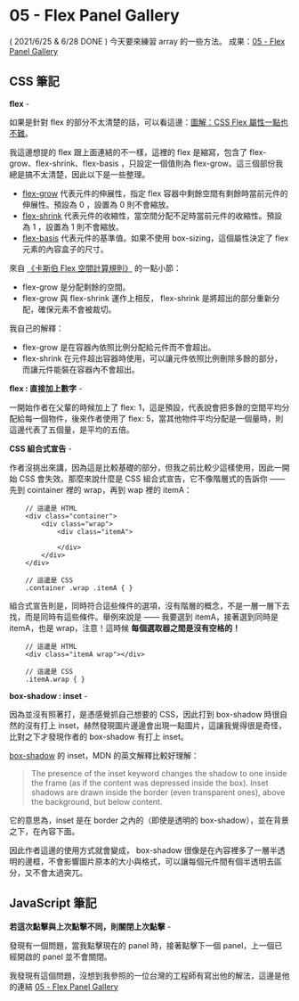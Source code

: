 
# 05 - Flex Panel Gallery
( 2021/6/25 & 6/28 DONE ) 今天要來練習 array 的一些方法。
成果：[05 - Flex Panel Gallery](https://alice-nor.github.io/JavaScript30/05%20-%20Flex%20Panel%20Gallery/index.html) 

## CSS 筆記 ##

**flex** - 

如果是針對 flex 的部分不太清楚的話，可以看這邊：[圖解：CSS Flex 屬性一點也不難](https://wcc723.github.io/css/2017/07/21/css-flex/)。

我這邊想提的 flex 跟上面連結的不一樣，這裡的 flex 是縮寫，包含了 flex-grow、flex-shrink、flex-basis ，只設定一個值則為 flex-grow。這三個部份我總是搞不太清楚，因此以下是一些整理。

* [flex-grow](https://developer.mozilla.org/zh-CN/docs/Web/CSS/flex-grow) 代表元件的伸展性，指定 flex 容器中剩餘空間有剩餘時當前元件的伸展性。預設為 0 ，設置為 0 則不會縮放。
* [flex-shrink](https://developer.mozilla.org/en-US/docs/Web/CSS/flex-shrink) 代表元件的收縮性，當空間分配不足時當前元件的收縮性。預設為 1 ，設置為 1 則不會縮放。
* [flex-basis](https://developer.mozilla.org/zh-CN/docs/Web/CSS/flex-basis) 代表元件的基準值。如果不使用 box-sizing，這個屬性決定了 flex 元素的內容盒子的尺寸。

來自 [《卡斯伯 Flex 空間計算規則》](https://wcc723.github.io/css/2020/03/08/flex-size/) 的一點小節：
* flex-grow 是分配剩餘的空間。
* flex-grow 與 flex-shrink 運作上相反， flex-shrink 是將超出的部分重新分配，確保元素不會被裁切。

我自己的解釋：
* flex-grow 是在容器內依照比例分配給元件而不會超出。
* flex-shrink 在元件超出容器時使用，可以讓元件依照比例刪除多餘的部分，而讓元件能裝在容器內不會超出。

**flex : 直接加上數字** - 

一開始作者在父輩的時候加上了 flex: 1，這是預設，代表說會把多餘的空間平均分配給每一個物件，後來作者使用了 flex: 5，當其他物件平均分配是一個量時，則這邊代表了五個量，是平均的五倍。

**CSS 組合式宣告** - 

作者沒挑出來講，因為這是比較基礎的部分，但我之前比較少這樣使用，因此一開始 CSS 會失效。那麼來說什麼是 CSS 組合式宣告，它不像階層式的告訴你 —— 先到 cointainer 裡的 wrap，再到 wap 裡的 itemA： 

        // 這邊是 HTML
        <div class="container">
            <div class="wrap">
                <div class="itemA">
                    
                </div>
            </div>
        </div>

        // 這邊是 CSS
        .container .wrap .itemA { }

組合式宣告則是，同時符合這些條件的選項，沒有階層的概念，不是一層一層下去找，而是同時有這些條件。舉例來說是 —— 我要選到 itemA，接著選到同時是 itemA，也是 wrap，注意！這時候 **每個選取器之間是沒有空格的！**

        // 這邊是 HTML
        <div class="itemA wrap"></div>

        // 這邊是 CSS
        .itemA.wrap { }

**box-shadow : inset** - 

因為並沒有照著打，是憑感覺抓自己想要的 CSS，因此打到 box-shadow 時很自然的沒有打上 inset，赫然發現圖片邊邊會出現一點圖片，這讓我覺得很是奇怪，比對之下才發現作者的 box-shadow 有打上 inset。

[box-shadow](https://developer.mozilla.org/zh-TW/docs/Web/CSS/box-shadow) 的 inset，MDN 的英文解釋比較好理解：

> The presence of the inset keyword changes the shadow to one inside the frame (as if the content was depressed inside the box). Inset shadows are drawn inside the border (even transparent ones), above the background, but below content.

它的意思為，inset 是在 border 之內的（即使是透明的 box-shadow），並在背景之下，在內容下面。

因此作者這邊的使用方式就會變成， box-shadow 很像是在內容裡多了一層半透明的邊框，不會影響圖片原本的大小與格式，可以讓每個元件間有個半透明去區分，又不會太過突兀。

## JavaScript 筆記 ##

**若這次點擊與上次點擊不同，則關閉上次點擊** - 

發現有一個問題，當我點擊現在的 panel 時，接著點擊下一個 panel，上一個已經開啟的 panel 並不會關閉。

我發現有這個問題，沒想到我參照的一位台灣的工程師有寫出他的解法，這邊是他的連結 [05 - Flex Panel Gallery](https://github.com/guahsu/JavaScript30/tree/master/05_Flex-Panel-Gallery) 

